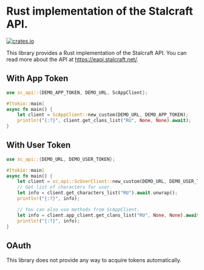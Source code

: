 # Rust implementation of the Stalcraft API.

[![crates.io](https://img.shields.io/crates/v/sc-api.svg)](https://crates.io/crates/sc-api)

This library provides a Rust implementation of the Stalcraft API. You can
read more about the API at https://eapi.stalcraft.net/.

## With App Token

```rust
use sc_api::{DEMO_APP_TOKEN, DEMO_URL, ScAppClient};

#[tokio::main]
async fn main() {
    let client = ScAppClient::new_custom(DEMO_URL, DEMO_APP_TOKEN);
    println!("{:?}", client.get_clans_list("RU", None, None).await);
}

```

## With User Token

```rust
use sc_api::{DEMO_URL, DEMO_USER_TOKEN};

#[tokio::main]
async fn main() {
    let client = sc_api::ScUserClient::new_custom(DEMO_URL, DEMO_USER_TOKEN);
    // Get list of characters for user.
    let info = client.get_characters_list("RU").await.unwrap();
    println!("{:?}", info);

    // You can also use methods from ScAppClient.
    let info = client.app_client.get_clans_list("RU", None, None).await.unwrap();
    println!("{:?}", info);
}

```

## OAuth

This library does not provide any way to acquire tokens automatically. 
